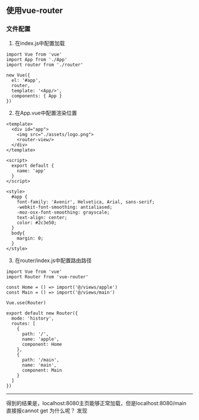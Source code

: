 ## 使用vue-router
### 文件配置
1. 在index.js中配置加载
```
import Vue from 'vue'
import App from './App'
import router from './router'

new Vue({
  el: '#app',
  router,
  template: '<App/>',
  components: { App }
})
```
2. 在App.vue中配置渲染位置
```
<template>
  <div id="app">
    <img src="./assets/logo.png">
    <router-view/>
  </div>
</template>

<script>
  export default {
    name: 'app'
  }
</script>

<style>
  #app {
    font-family: 'Avenir', Helvetica, Arial, sans-serif;
    -webkit-font-smoothing: antialiased;
    -moz-osx-font-smoothing: grayscale;
    text-align: center;
    color: #2c3e50;
  }
  body{
    margin: 0;
  }
</style>
```
3. 在router/index.js中配置路由路径
```
import Vue from 'vue'
import Router from 'vue-router'

const Home = () => import('@/views/apple')
const Main = () => import('@/views/main')

Vue.use(Router)

export default new Router({
  mode: 'history',
  routes: [
    {
      path: '/',
      name: 'apple',
      component: Home
    },
    {
      path: '/main',
      name: 'main',
      component: Main
    }
  ]
})
```
***
得到的结果是，localhost:8080主页能够正常加载，但是localhost:8080/main 直接报cannot get 为什么呢？
发现
